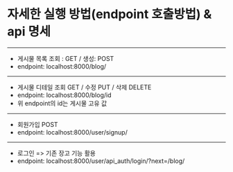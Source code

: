 # 자세한 실행 방법(endpoint 호출방법) & api 명세
------------
- 게시물 목록 조회 : GET / 생성: POST
- endpoint: localhost:8000/blog/
------------------
- 게시물 디테일 조회 GET / 수정 PUT / 삭제 DELETE
- endpoint: localhost:8000/blog/id 
- 위 endpoint의 id는 게시물 고유 값
---------------
- 회원가입 POST
- endpoint: localhost:8000/user/signup/
----------------
- 로그인 => 기존 장고 기능 활용
- endpoint: localhost:8000/user/api_auth/login/?next=/blog/


